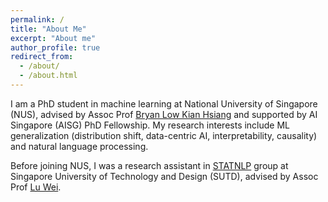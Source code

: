 ```yaml
---
permalink: /
title: "About Me"
excerpt: "About me"
author_profile: true
redirect_from: 
  - /about/
  - /about.html
---
```


I am a PhD student in machine learning at National University of Singapore (NUS), advised by Assoc Prof [Bryan Low Kian Hsiang](https://www.comp.nus.edu.sg/~lowkh/research.html) and supported by AI Singapore (AISG) PhD Fellowship. My research interests include ML generalization (distribution shift, data-centric AI, interpretability, causality) and natural language processing. 

Before joining NUS, I was a research assistant in [STATNLP](https://statnlp-research.github.io/) group at Singapore University of Technology and Design (SUTD), advised by Assoc Prof [Lu Wei](https://istd.sutd.edu.sg/people/faculty/lu-wei/). 
